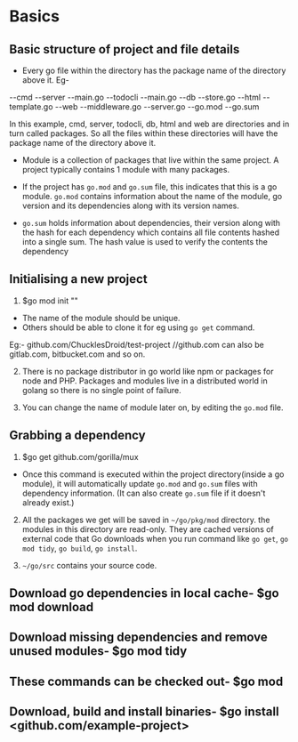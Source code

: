 # Basics

## Basic structure of project and file details 

* Every go file within the directory has the package name of the directory above it.
Eg-

--cmd
    --server
        --main.go
    --todocli
        --main.go
--db
    --store.go
--html
    --template.go
--web
    --middleware.go
    --server.go
--go.mod
--go.sum

In this example, cmd, server, todocli, db, html and web are directories and in turn called packages. So all the files within these directories will have the package name of the directory above it.

* Module is a collection of packages that live within the same project. A project typically contains 1 module with many packages.

* If the project has `go.mod` and `go.sum` file, this indicates that this is a go module. `go.mod` contains information about the name of the module, go version and its dependencies along with its version names.

* `go.sum` holds information about dependencies, their version along with the hash for each dependency which contains all file contents hashed into a single sum. The hash value is used to verify the contents the dependency

## Initialising a new project

1. $go mod init "<name of the module>"
 - The name of the module should be unique.
 - Others should be able to clone it for eg using `go get` command.

 Eg:- github.com/ChucklesDroid/test-project  //github.com can also be gitlab.com, bitbucket.com and so on.

2. There is no package distributor in go world like npm or packages for node and PHP. Packages and modules live in a distributed world in golang so there is no single point of failure.

3. You can change the name of module later on, by editing the `go.mod` file.

## Grabbing a dependency

1. $go get github.com/gorilla/mux
 - Once this command is executed within the project directory(inside a go module), it will automatically update `go.mod` and `go.sum` files with dependency information. (It can also create `go.sum` file if it doesn't already exist.) 

2. All the packages we get will be saved in `~/go/pkg/mod` directory. the modules in this directory are read-only. They are cached versions of external code that Go downloads when you run command like `go get`, `go mod tidy`, `go build`, `go install`.

3. `~/go/src` contains your source code.

## Download go dependencies in local cache- $go mod download
## Download missing dependencies and remove unused modules- $go mod tidy
## These commands can be checked out- $go mod
## Download, build and install binaries- $go install <github.com/example-project> 
